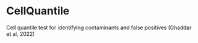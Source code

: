 # CellQuantile
Cell quantile test for identifying contaminants and false positives (Ghaddar et al, 2022)
